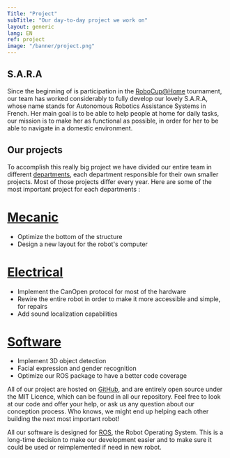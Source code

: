```yaml
---
Title: "Project"
subTitle: "Our day-to-day project we work on"
layout: generic
lang: EN
ref: project
image: "/banner/project.png"
---
```


## S.A.R.A
Since the beginning of is participation in the [RoboCup@Home](http://www.robocupathome.org/) tournament, our team has worked considerably to fully develop our lovely S.A.R.A, whose name stands for Autonomous Robotics Assistance Systems in French. Her main goal is to be able to help people at home for daily tasks, our mission is to make her as functional as possible, in order for her to be able to navigate in a domestic environment.

## Our projects
To accomplish this really big project we have divided our entire team in different [departments](/en/team), each department responsible for their own smaller projects. Most of those projects differ every year. Here are some of the most important project for each departments : 

# [Mecanic](https://github.com/WalkingMachine/sara_commun/issues?q=is%3Aopen+is%3Aissue+label%3A%22Team+%3A+MEC%22)

* Optimize the bottom of the structure
* Design a new layout for the robot's computer

# [Electrical](https://github.com/WalkingMachine/sara_commun/issues?q=is%3Aopen+is%3Aissue+label%3A%22Team+%3A+%C3%89L%C3%89%22)

* Implement the CanOpen protocol for most of the hardware
* Rewire the entire robot in order to make it more accessible and simple, for repairs
* Add sound localization capabilities

# [Software](https://github.com/WalkingMachine/sara_commun/issues?q=is%3Aopen+is%3Aissue+label%3A%22Team+%3A+LOG%22)

* Implement 3D object detection
* Facial expression and gender recognition
* Optimize our ROS package to have a better code coverage

All of our project are hosted on [GitHub](https://github.com/WalkingMachine), and are entirely open source under the MIT Licence, which can be found in all our repository. Feel free to look at our code and offer your help, or ask us any question about our conception process. Who knows, we might end up helping each other building the next most important robot!

All our software is designed for [ROS](http://www.ros.org/), the Robot Operating System. This is a long-time decision to make our development easier and to make sure it could be used or reimplemented if need in new robot.
